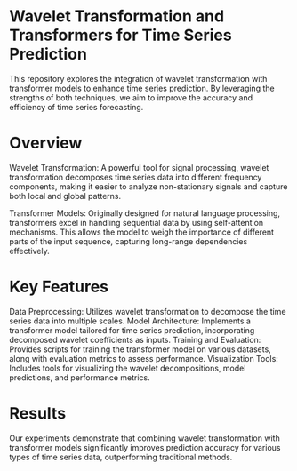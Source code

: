 # Wavelet Transformation and Transformers for Time Series Prediction
This repository explores the integration of wavelet transformation with transformer models to enhance time series prediction. By leveraging the strengths of both techniques, we aim to improve the accuracy and efficiency of time series forecasting.

# Overview
Wavelet Transformation: A powerful tool for signal processing, wavelet transformation decomposes time series data into different frequency components, making it easier to analyze non-stationary signals and capture both local and global patterns.

Transformer Models: Originally designed for natural language processing, transformers excel in handling sequential data by using self-attention mechanisms. This allows the model to weigh the importance of different parts of the input sequence, capturing long-range dependencies effectively.

# Key Features
Data Preprocessing: Utilizes wavelet transformation to decompose the time series data into multiple scales.
Model Architecture: Implements a transformer model tailored for time series prediction, incorporating decomposed wavelet coefficients as inputs.
Training and Evaluation: Provides scripts for training the transformer model on various datasets, along with evaluation metrics to assess performance.
Visualization Tools: Includes tools for visualizing the wavelet decompositions, model predictions, and performance metrics.

# Results
Our experiments demonstrate that combining wavelet transformation with transformer models significantly improves prediction accuracy for various types of time series data, outperforming traditional methods.
